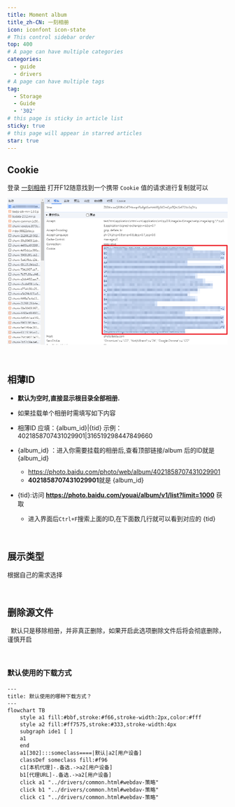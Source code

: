 ```yaml
---
title: Moment album
title_zh-CN: 一刻相册
icon: iconfont icon-state
# This control sidebar order
top: 400
# A page can have multiple categories
categories:
  - guide
  - drivers
# A page can have multiple tags
tag:
  - Storage
  - Guide
  - '302'
# this page is sticky in article list
sticky: true
# this page will appear in starred articles
star: true
---
```


## **Cookie** <Badge text="v3.41.0" type="info" vertical="middle" />

登录 [一刻相册](https://photo.baidu.com) 打开F12随意找到一个携带 `Cookie` 值的请求进行复制就可以

![](/img/drivers/baidu/yike_cookie.png)

<br/>

## **相薄ID**

- **默认为空时,直接显示根目录全部相册.**
- 如果挂载单个相册时需填写如下内容

- 相薄ID 应填：{album_id}|{tid} 示例：4021858707431029901|316519298447849660

- {album_id} ：进入你需要挂载的相册后,查看顶部链接/album 后的ID就是 {album_id}

  - https://photo.baidu.com/photo/web/album/4021858707431029901
  - **4021858707431029901**就是 {album_id}

- {tid}:访问 **https://photo.baidu.com/youai/album/v1/list?limit=1000** 获取
  - 进入界面后`Ctrl+F`搜索上面的ID,在下面数几行就可以看到对应的 {tid}

<br/>

## **展示类型**

根据自己的需求选择

<br/>

## **删除源文件**

<i class="fa-solid fa-triangle-exclamation fa-lg" style="color: #ff0000;"></i>‪‪ ‪ 默认只是移除相册，并非真正删除，如果开启此选项删除文件后将会彻底删除，谨慎开启

<br/>

### **默认使用的下载方式**

```mermaid
---
title: 默认使用的哪种下载方式？
---
flowchart TB
    style a1 fill:#bbf,stroke:#f66,stroke-width:2px,color:#fff
    style a2 fill:#ff7575,stroke:#333,stroke-width:4px
    subgraph ide1 [ ]
    a1
    end
    a1[302]:::someclass====|默认|a2[用户设备]
    classDef someclass fill:#f96
    c1[本机代理]-.备选.->a2[用户设备]
    b1[代理URL]-.备选.->a2[用户设备]
    click a1 "../drivers/common.html#webdav-策略"
    click b1 "../drivers/common.html#webdav-策略"
    click c1 "../drivers/common.html#webdav-策略"
```
